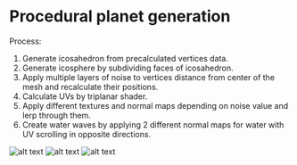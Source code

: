 # Procedural planet generation

Process:
1. Generate icosahedron from precalculated vertices data.
2. Generate icosphere by subdividing faces of icosahedron.
3. Apply multiple layers of noise to vertices distance from center of the mesh and recalculate their positions.
4. Calculate UVs by triplanar shader.
5. Apply different textures and normal maps depending on noise value and lerp through them.
6. Create water waves by applying 2 different normal maps for water with UV scrolling in opposite directions.

![alt text](https://s4.gifyu.com/images/final_607c2c7cde7bd9005be463f3_217627.gif)
![alt text](https://s4.gifyu.com/images/final_607c36909687f000a1cfae50_856045.gif)
![alt text](https://i.imgur.com/YgYw65I.png)
